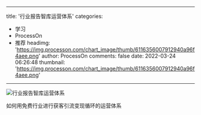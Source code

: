 
---
title: '行业报告智库运营体系'
categories: 
 - 学习
 - ProcessOn
 - 推荐
headimg: 'https://img.processon.com/chart_image/thumb/6116356007912940a96f4aee.png'
author: ProcessOn
comments: false
date: 2022-03-24 06:26:48
thumbnail: 'https://img.processon.com/chart_image/thumb/6116356007912940a96f4aee.png'
---

<div>   
<img class="thumb" alt="行业报告智库运营体系" src="https://img.processon.com/chart_image/thumb/6116356007912940a96f4aee.png" referrerpolicy="no-referrer">
<p>如何用免费行业进行获客引流变现循环的运营体系</p>  
</div>
            